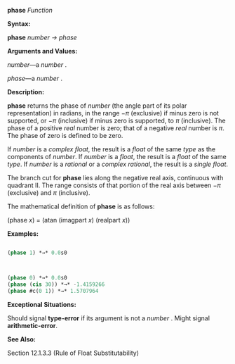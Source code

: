 **phase** *Function* 



**Syntax:** 



**phase** *number → phase* 



**Arguments and Values:** 



*number*—a *number* . 



*phase*—a *number* . 



**Description:** 



**phase** returns the phase of *number* (the angle part of its polar representation) in radians, in the range *−π* (exclusive) if minus zero is not supported, or *−π* (inclusive) if minus zero is supported, to *π* (inclusive). The phase of a positive *real* number is zero; that of a negative *real* number is *π*. The phase of zero is defined to be zero. 



If *number* is a *complex float*, the result is a *float* of the same *type* as the components of *number*. If *number* is a *float*, the result is a *float* of the same *type*. If *number* is a *rational* or a *complex rational*, the result is a *single float*. 



The branch cut for **phase** lies along the negative real axis, continuous with quadrant II. The range consists of that portion of the real axis between *−π* (exclusive) and *π* (inclusive). 



The mathematical definition of **phase** is as follows: 



(phase *x*) = (atan (imagpart *x*) (realpart *x*)) 



**Examples:**
```lisp

(phase 1) *→* 0.0s0 



(phase 0) *→* 0.0s0 
(phase (cis 30)) *→* -1.4159266 
(phase #c(0 1)) *→* 1.5707964 

```
**Exceptional Situations:** 



Should signal **type-error** if its argument is not a *number* . Might signal **arithmetic-error**. 



**See Also:** 



Section 12.1.3.3 (Rule of Float Substitutability) 



